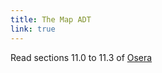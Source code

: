 ```yaml
---
title: The Map ADT
link: true
---
```

Read sections 11.0 to 11.3 of [Osera](https://www.cs.grinnell.edu/~rebelsky/Courses/CSC207/osera/chap11.pdf)
